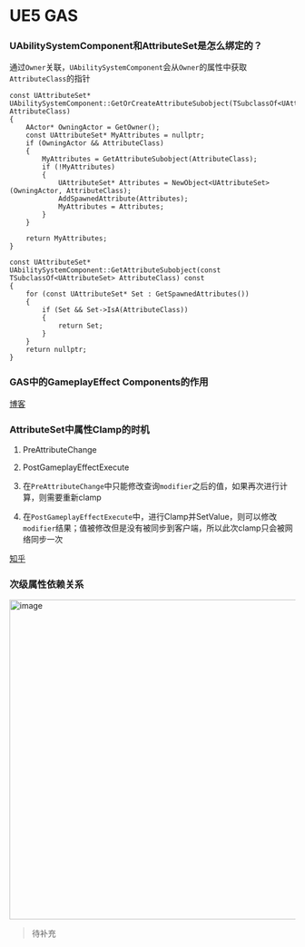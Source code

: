 # UE5 GAS

### UAbilitySystemComponent和AttributeSet是怎么绑定的？

通过``Owner``关联，``UAbilitySystemComponent``会从``Owner``的属性中获取``AttributeClass``的指针
```
const UAttributeSet* UAbilitySystemComponent::GetOrCreateAttributeSubobject(TSubclassOf<UAttributeSet> AttributeClass)
{
	AActor* OwningActor = GetOwner();
	const UAttributeSet* MyAttributes = nullptr;
	if (OwningActor && AttributeClass)
	{
		MyAttributes = GetAttributeSubobject(AttributeClass);
		if (!MyAttributes)
		{
			UAttributeSet* Attributes = NewObject<UAttributeSet>(OwningActor, AttributeClass);
			AddSpawnedAttribute(Attributes);
			MyAttributes = Attributes;
		}
	}

	return MyAttributes;
}

const UAttributeSet* UAbilitySystemComponent::GetAttributeSubobject(const TSubclassOf<UAttributeSet> AttributeClass) const
{
	for (const UAttributeSet* Set : GetSpawnedAttributes())
	{
		if (Set && Set->IsA(AttributeClass))
		{
			return Set;
		}
	}
	return nullptr;
}
```

### GAS中的GameplayEffect Components的作用

[博客](https://www.quodsoler.com/blog/how-to-use-gameplay-effect-components-in-unreal-engine-5)


### AttributeSet中属性Clamp的时机

1. PreAttributeChange
2. PostGameplayEffectExecute

1. 在``PreAttributeChange``中只能修改查询``modifier``之后的值，如果再次进行计算，则需要重新clamp
2. 在``PostGameplayEffectExecute``中，进行Clamp并SetValue，则可以修改``modifier``结果；值被修改但是没有被同步到客户端，所以此次clamp只会被网络同步一次

[知乎](https://zhuanlan.zhihu.com/p/464303056)

### 次级属性依赖关系

<img width="1177" height="564" alt="image" src="https://github.com/user-attachments/assets/aa1d17e2-e375-413a-b993-b852185c4473" />

> 待补充
